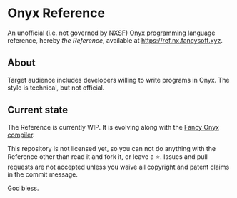 # Onyx Reference

An unofficial (i.e. not governed by [NXSF](https://nxsf.org)) [Onyx programming language](https://onyxlang.org) reference, hereby _the Reference_, available at https://ref.nx.fancysoft.xyz.

## About

Target audience includes developers willing to write programs in Onyx.
The style is technical, but not official.

## Current state

The Reference is currently WIP.
It is evolving along with the [Fancy Onyx compiler](https://github.com/fancysofthq/fnx).

This repository is not licensed yet, so you can not do anything with the Reference other than read it and fork it, or leave a ⭐️.
Issues and pull requests are not accepted unless you waive all copyright and patent claims in the commit message.

God bless.
